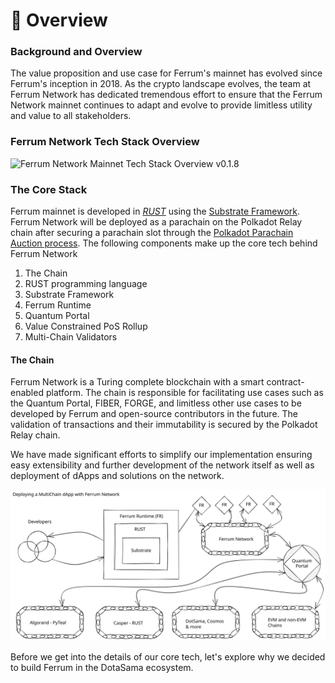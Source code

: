 # 📐 Overview

### Background and Overview

The value proposition and use case for Ferrum's mainnet has evolved since Ferrum's inception in 2018. As the crypto landscape evolves, the team at Ferrum Network has dedicated tremendous effort to ensure that the Ferrum Network mainnet continues to adapt and evolve to provide limitless utility and value to all stakeholders.&#x20;

### Ferrum Network Tech Stack Overview

![Ferrum Network Mainnet Tech Stack Overview v0.1.8](<../../.gitbook/assets/Ferrum Network Mainnet Tech Stack Overview v0.1.8.gif>)

### The Core Stack

Ferrum mainnet is developed in [_RUST_](https://www.rust-lang.org/) using the [Substrate Framework](https://substrate.io/). Ferrum Network will be deployed as a parachain on the Polkadot Relay chain after securing a parachain slot through the [Polkadot Parachain Auction process](https://parachains.info/auctions). The following components make up the core tech behind Ferrum Network

1. The Chain
2. RUST programming language
3. Substrate Framework
4. Ferrum Runtime
5. Quantum Portal
6. Value Constrained PoS Rollup
7. Multi-Chain Validators

#### The Chain

Ferrum Network is a Turing complete blockchain with a smart contract-enabled platform. The chain is responsible for facilitating use cases such as the Quantum Portal, FIBER, FORGE, and limitless other use cases to be developed by Ferrum and open-source contributors in the future. The validation of transactions and their immutability is secured by the Polkadot Relay chain.&#x20;

We have made significant efforts to simplify our implementation ensuring easy extensibility and further development of the network itself as well as deployment of dApps and solutions on the network.

<img src="../../.gitbook/assets/file.drawing.svg" alt="" class="gitbook-drawing">

Before we get into the details of our core tech, let's explore why we decided to build Ferrum in the DotaSama ecosystem.
